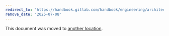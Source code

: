 ```yaml
---
redirect_to: 'https://handbook.gitlab.com/handbook/engineering/architecture/design-documents/gitlab_duo_rag/vertex_ai_search/'
remove_date: '2025-07-08'
---
```


This document was moved to [another location](https://handbook.gitlab.com/handbook/engineering/architecture/design-documents/gitlab_duo_rag/vertex_ai_search/).

<!-- This redirect file can be deleted after <2025-07-08>. -->
<!-- Redirects that point to other docs in the same project expire in three months. -->
<!-- Redirects that point to docs in a different project or site (for example, link is not relative and starts with `https:`) expire in one year. -->
<!-- Before deletion, see: https://docs.gitlab.com/ee/development/documentation/redirects.html -->
